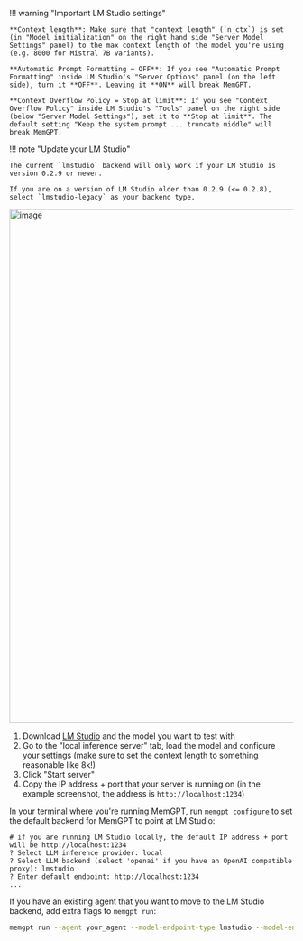 !!! warning "Important LM Studio settings"

    **Context length**: Make sure that "context length" (`n_ctx`) is set (in "Model initialization" on the right hand side "Server Model Settings" panel) to the max context length of the model you're using (e.g. 8000 for Mistral 7B variants).

    **Automatic Prompt Formatting = OFF**: If you see "Automatic Prompt Formatting" inside LM Studio's "Server Options" panel (on the left side), turn it **OFF**. Leaving it **ON** will break MemGPT.

    **Context Overflow Policy = Stop at limit**: If you see "Context Overflow Policy" inside LM Studio's "Tools" panel on the right side (below "Server Model Settings"), set it to **Stop at limit**. The default setting "Keep the system prompt ... truncate middle" will break MemGPT.

!!! note "Update your LM Studio"

    The current `lmstudio` backend will only work if your LM Studio is version 0.2.9 or newer.

    If you are on a version of LM Studio older than 0.2.9 (<= 0.2.8), select `lmstudio-legacy` as your backend type.

<img width="911" alt="image" src="https://github.com/cpacker/MemGPT/assets/5475622/d499e82e-348c-4468-9ea6-fd15a13eb7fa">

1. Download [LM Studio](https://lmstudio.ai/) and the model you want to test with
2. Go to the "local inference server" tab, load the model and configure your settings (make sure to set the context length to something reasonable like 8k!)
3. Click "Start server"
4. Copy the IP address + port that your server is running on (in the example screenshot, the address is `http://localhost:1234`)

In your terminal where you're running MemGPT, run `memgpt configure` to set the default backend for MemGPT to point at LM Studio:
```
# if you are running LM Studio locally, the default IP address + port will be http://localhost:1234
? Select LLM inference provider: local
? Select LLM backend (select 'openai' if you have an OpenAI compatible proxy): lmstudio
? Enter default endpoint: http://localhost:1234
...
```

If you have an existing agent that you want to move to the LM Studio backend, add extra flags to `memgpt run`:
```sh
memgpt run --agent your_agent --model-endpoint-type lmstudio --model-endpoint http://localhost:1234
```
